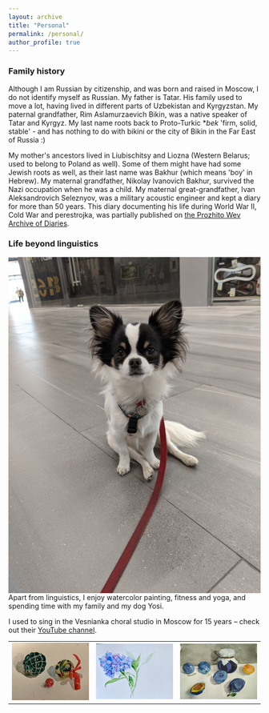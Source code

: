 ```yaml
---
layout: archive
title: "Personal"
permalink: /personal/
author_profile: true
---
```


### Family history

Although I am Russian by citizenship, and was born and raised in Moscow, I do not identify myself as Russian. My father is Tatar. His family used to move a lot, having lived in different parts of Uzbekistan and Kyrgyzstan. My paternal grandfather, Rim Aslamurzaevich Bikin, was a native speaker of Tatar and Kyrgyz. My last name roots back to Proto-Turkic **bek* 'firm, solid, stable' - and has nothing to do with bikini or the city of Bikin in the Far East of Russia :)  

My mother's ancestors lived in Liubischitsy and Liozna (Western Belarus; used to belong to Poland as well). Some of them might have had some Jewish roots as well, as their last name was Bakhur (which means 'boy' in Hebrew). My maternal grandfather, Nikolay Ivanovich Bakhur, survived the Nazi occupation when he was a child. My maternal great-grandfather, Ivan Aleksandrovich Seleznyov, was a military acoustic engineer and kept a diary for more than 50 years. This diary documenting his life during World War II, Cold War and perestrojka, was partially published on [the Prozhito Wev Archive of Diaries](https://prozhito.org/person/1799).


### Life beyond linguistics

<img align="right" src="images/yosi1.jpg">

Apart from linguistics, I enjoy watercolor painting, fitness and yoga, and spending time with my family and my dog Yosi.  

I used to sing in the Vesnianka choral studio in Moscow for 15 years – check out their [YouTube channel](https://www.youtube.com/user/VesniankaRu).


<table><tr>
<td> <img src="/images/christmas.jpg" alt="Drawing" style="width: 100%"/> </td>
<td> <img src="/images/hydrangea.jpeg" alt="Drawing" style="width: 100%"/> </td>
<td> <img src="/images/plums.jpg" alt="Drawing" style="width: 100%"/> </td>
</tr></table>


